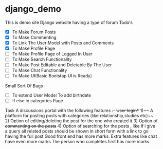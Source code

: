 # django_demo
This is demo site Django website having a type of forum
Todo's
 - [x] To Make Forum Posts
 - [x] To Make Commenting
 - [x] To Link The User Model with Posts and Comments
 - [x] To Make Profile Page
 - [ ] To Make Profile Page of Logged In User
 - [ ] To Make Search Functionality
 - [ ] To Make Post Editable and Deletable By The User
 - [ ] To Make Chat Functionality
 - [ ] To Make UI(Basic Bootstap UI is Ready)
 
Small Sort Of Bugs
 - [ ] To extend User Model To add birthdate
 - [ ] If else in categories Page .

Task
A discussions portal with the following features :-
~~User login*~~
1)~~ A platform for posting posts with categories (like relationship,studies etc)~~
2) Option of editing/deleting the post for the one who created it
3) ~~Option of commenting on the posts~~
4) Option of searching for the posts , like if i give a query all related posts should be shown in short form with a link to go having the full post
Good front end has more marks.
Extra features like chat have even more marks
The person who completes first has more marks
